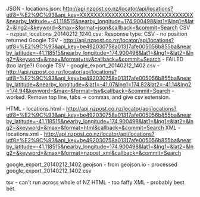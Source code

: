 JSON - locations.json: http://api.nzpost.co.nz/locator/api/locations?utf8=%E2%9C%93&api_key=XXXXXXXXXXXXXXXXXXXXXXXXXXXXXXXX&nearby_latitude=-41.118515&nearby_longitude=174.900498&lat1=&lng1=&lat2=&lng2=&keyword=&max=&format=json&callback=&commit=Search
CSV - nzpost_locations_20140212_1240.csv: Response type: CSV - no position returned
Google TSV - http://api.nzpost.co.nz/locator/api/locations?utf8=%E2%9C%93&api_key=be492030758a01317afe005056b855ba&nearby_latitude=-41.118515&nearby_longitude=174.900498&lat1=&lng1=&lat2=&lng2=&keyword=&max=&format=tsv&callback=&commit=Search - FAILED (too large?)
Google TSV - google_export_20140212_1402.csv - http://api.nzpost.co.nz/locator/api/locations?utf8=%E2%9C%93&api_key=be492030758a01317afe005056b855ba&nearby_latitude=&nearby_longitude=&lat1=-41.07&lng1=174.82&lat2=-41.14&lng2=174.94&keyword=&max=&format=tsv&callback=&commit=Search - worked. Remove top line, tabs -> commas, and give csv extension.

HTML - locations.html - http://api.nzpost.co.nz/locator/api/locations?utf8=%E2%9C%93&api_key=be492030758a01317afe005056b855ba&nearby_latitude=-41.118515&nearby_longitude=174.900498&lat1=&lng1=&lat2=&lng2=&keyword=&max=&format=html&callback=&commit=Search
XML - locations.xml - http://api.nzpost.co.nz/locator/api/locations?utf8=%E2%9C%93&api_key=be492030758a01317afe005056b855ba&nearby_latitude=-41.118515&nearby_longitude=174.900498&lat1=&lng1=&lat2=&lng2=&keyword=&max=&format=nzpost_xml&callback=&commit=Search

google_export_20140212_1402.geojson - from geojson.io - processed google_export_20140212_1402.csv

tsv - can't run across whole of NZ
HTML - too faffy
XML - probably best bet.